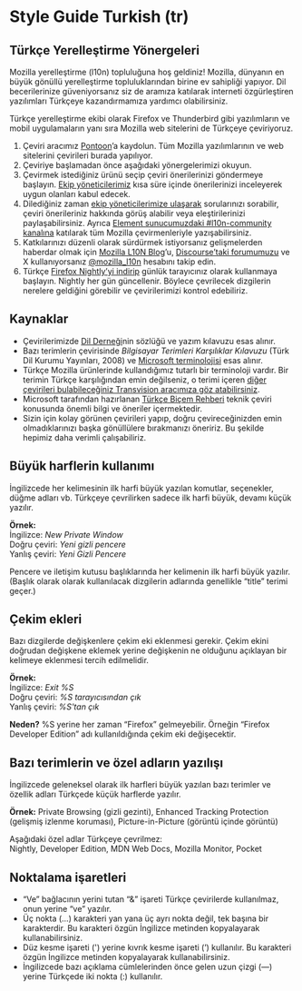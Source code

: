 # Style Guide Turkish (tr)

## Türkçe Yerelleştirme Yönergeleri

Mozilla yerelleştirme (l10n) topluluğuna hoş geldiniz! Mozilla, dünyanın en büyük gönüllü yerelleştirme topluluklarından birine ev sahipliği yapıyor. Dil becerilerinize güveniyorsanız siz de aramıza katılarak interneti özgürleştiren yazılımları Türkçeye kazandırmamıza yardımcı olabilirsiniz.

Türkçe yerelleştirme ekibi olarak Firefox ve Thunderbird gibi yazılımların ve mobil uygulamaların yanı sıra Mozilla web sitelerini de Türkçeye çeviriyoruz.

1. Çeviri aracımız [Pontoon](https://pontoon.mozilla.org)’a kaydolun. Tüm Mozilla yazılımlarının ve web sitelerini çevirileri burada yapılıyor.
2. Çeviriye başlamadan önce aşağıdaki yönergelerimizi okuyun.
3. Çevirmek istediğiniz ürünü seçip çeviri önerilerinizi göndermeye başlayın. [Ekip yöneticilerimiz](https://pontoon.mozilla.org/tr/contributors/) kısa süre içinde önerilerinizi inceleyerek uygun olanları kabul edecek.
4. Dilediğiniz zaman [ekip yöneticilerimize ulaşarak](https://www.mozilla.org.tr/iletisim/) sorularınızı sorabilir, çeviri önerileriniz hakkında görüş alabilir veya eleştirilerinizi paylaşabilirsiniz. Ayrıca [Element sunucumuzdaki #l10n-community kanalına](https://chat.mozilla.org/#/room/#l10n-community:mozilla.org) katılarak tüm Mozilla çevirmenleriyle yazışabilirsiniz.
5. Katkılarınızı düzenli olarak sürdürmek istiyorsanız gelişmelerden haberdar olmak için [Mozilla L10N Blog](https://blog.mozilla.org/l10n/)’u, [Discourse’taki forumumuzu](https://discourse.mozilla.org/c/l10n/547) ve X kullanıyorsanız [@mozilla\_l10n](https://x.com/mozilla_l10n) hesabını takip edin.
6. Türkçe [Firefox Nightly’yi indirip](https://www.mozilla.org/tr/firefox/channel/desktop/#nightly) günlük tarayıcınız olarak kullanmaya başlayın. Nightly her gün güncellenir. Böylece çevrilecek dizgilerin nerelere geldiğini görebilir ve çevirilerimizi kontrol edebiliriz.

## Kaynaklar

* Çevirilerimizde [Dil Derneği](http://www.dildernegi.org.tr/)nin sözlüğü ve yazım kılavuzu esas alınır.
* Bazı terimlerin çevirisinde _Bilgisayar Terimleri Karşılıklar Kılavuzu_ (Türk Dil Kurumu Yayınları, 2008) ve [Microsoft terminolojisi](https://msit.powerbi.com/view?r=eyJrIjoiODJmYjU4Y2YtM2M0ZC00YzYxLWE1YTktNzFjYmYxNTAxNjQ0IiwidCI6IjcyZjk4OGJmLTg2ZjEtNDFhZi05MWFiLTJkN2NkMDExZGI0NyIsImMiOjV9) esas alınır.
* Türkçe Mozilla ürünlerinde kullandığımız tutarlı bir terminoloji vardır. Bir terimin Türkçe karşılığından emin değilseniz, o terimi içeren [diğer çevirileri bulabileceğiniz Transvision aracımıza göz atabilirsiniz](https://transvision.mozfr.org/).
* Microsoft tarafından hazırlanan [Türkçe Biçem Rehberi](https://learn.microsoft.com/en-us/globalization/reference/microsoft-style-guides) teknik çeviri konusunda önemli bilgi ve öneriler içermektedir.
* Sizin için kolay görünen çevirileri yapıp, doğru çevireceğinizden emin olmadıklarınızı başka gönüllülere bırakmanızı öneririz. Bu şekilde hepimiz daha verimli çalışabiliriz.

## Büyük harflerin kullanımı

İngilizcede her kelimesinin ilk harfi büyük yazılan komutlar, seçenekler, düğme adları vb. Türkçeye çevrilirken sadece ilk harfi büyük, devamı küçük yazılır.

**Örnek:**  
İngilizce: _New Private Window_  
Doğru çeviri: _Yeni gizli pencere_  
Yanlış çeviri: _Yeni Gizli Pencere_

Pencere ve iletişim kutusu başlıklarında her kelimenin ilk harfi büyük yazılır. (Başlık olarak olarak kullanılacak dizgilerin adlarında genellikle “title” terimi geçer.)

## Çekim ekleri

Bazı dizgilerde değişkenlere çekim eki eklenmesi gerekir. Çekim ekini doğrudan değişkene eklemek yerine değişkenin ne olduğunu açıklayan bir kelimeye eklenmesi tercih edilmelidir.

**Örnek:**  
İngilizce: _Exit %S_  
Doğru çeviri: _%S tarayıcısından çık_  
Yanlış çeviri: _%S'tan çık_

**Neden?** %S yerine her zaman “Firefox” gelmeyebilir. Örneğin “Firefox Developer Edition” adı kullanıldığında çekim eki değişecektir.

## Bazı terimlerin ve özel adların yazılışı

İngilizcede geleneksel olarak ilk harfleri büyük yazılan bazı terimler ve özellik adları Türkçede küçük harflerde yazılır.

**Örnek:** Private Browsing (gizli gezinti), Enhanced Tracking Protection (gelişmiş izlenme koruması), Picture-in-Picture (görüntü içinde görüntü)

Aşağıdaki özel adlar Türkçeye çevrilmez:  
Nightly, Developer Edition, MDN Web Docs, Mozilla Monitor, Pocket

## Noktalama işaretleri

* “Ve” bağlacının yerini tutan “&” işareti Türkçe çevirilerde kullanılmaz, onun yerine “ve” yazılır.
* Üç nokta (…) karakteri yan yana üç ayrı nokta değil, tek başına bir karakterdir. Bu karakteri özgün İngilizce metinden kopyalayarak kullanabilirsiniz.
* Düz kesme işareti (') yerine kıvrık kesme işareti (’) kullanılır. Bu karakteri özgün İngilizce metinden kopyalayarak kullanabilirsiniz.
* İngilizcede bazı açıklama cümlelerinden önce gelen uzun çizgi (—) yerine Türkçede iki nokta (:) kullanılır.
